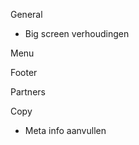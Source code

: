 <!-- TODO -->

General

<!-- - Header beter ontwerpen -->

- Big screen verhoudingen

Menu

<!-- - Geen ronde hoeken -->
<!-- - Strakkere opmaak -->

Footer

<!-- - Button iets meer gebalanceerd opmaken -->

Partners

<!-- - Logo's verticaal centreren -->

Copy

<!-- - Alle links toevoegen -->

- Meta info aanvullen
  <!-- - Tekst aanpassen -->
  <!-- - Juiste logo's -->

<!-- HACK -->

<!-- FIX -->
